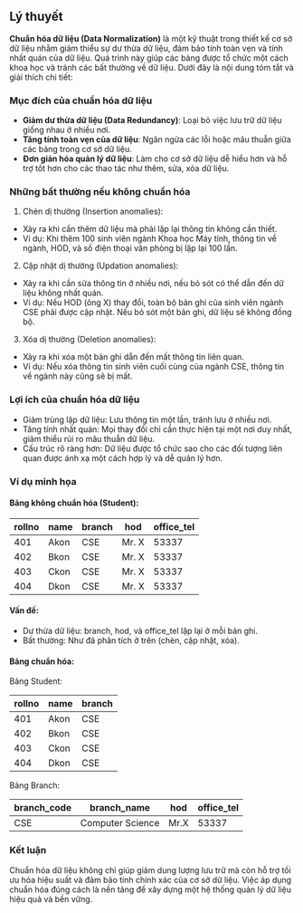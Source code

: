 ## Lý thuyết
**Chuẩn hóa dữ liệu (Data Normalization)** là một kỹ thuật trong thiết kế cơ sở dữ liệu nhằm giảm thiểu sự dư thừa dữ liệu, đảm bảo tính toàn vẹn và tính nhất quán của dữ liệu. Quá trình này giúp các bảng được tổ chức một cách khoa học và tránh các bất thường về dữ liệu. Dưới đây là nội dung tóm tắt và giải thích chi tiết:

### Mục đích của chuẩn hóa dữ liệu
- **Giảm dư thừa dữ liệu (Data Redundancy)**: Loại bỏ việc lưu trữ dữ liệu giống nhau ở nhiều nơi.
- **Tăng tính toàn vẹn của dữ liệu**: Ngăn ngừa các lỗi hoặc mâu thuẫn giữa các bảng trong cơ sở dữ liệu.
- **Đơn giản hóa quản lý dữ liệu**: Làm cho cơ sở dữ liệu dễ hiểu hơn và hỗ trợ tốt hơn cho các thao tác như thêm, sửa, xóa dữ liệu.

### Những bất thường nếu không chuẩn hóa
1. Chèn dị thường (Insertion anomalies):
- Xảy ra khi cần thêm dữ liệu mà phải lặp lại thông tin không cần thiết.
- Ví dụ: Khi thêm 100 sinh viên ngành Khoa học Máy tính, thông tin về ngành, HOD, và số điện thoại văn phòng bị lặp lại 100 lần.
2. Cập nhật dị thường (Updation anomalies):
- Xảy ra khi cần sửa thông tin ở nhiều nơi, nếu bỏ sót có thể dẫn đến dữ liệu không nhất quán.
- Ví dụ: Nếu HOD (ông X) thay đổi, toàn bộ bản ghi của sinh viên ngành CSE phải được cập nhật. Nếu bỏ sót một bản ghi, dữ liệu sẽ không đồng bộ.
3. Xóa dị thường (Deletion anomalies):
- Xảy ra khi xóa một bản ghi dẫn đến mất thông tin liên quan.
- Ví dụ: Nếu xóa thông tin sinh viên cuối cùng của ngành CSE, thông tin về ngành này cũng sẽ bị mất.

### Lợi ích của chuẩn hóa dữ liệu
- Giảm trùng lặp dữ liệu: Lưu thông tin một lần, tránh lưu ở nhiều nơi.
- Tăng tính nhất quán: Mọi thay đổi chỉ cần thực hiện tại một nơi duy nhất, giảm thiểu rủi ro mâu thuẫn dữ liệu.
- Cấu trúc rõ ràng hơn: Dữ liệu được tổ chức sao cho các đối tượng liên quan được ánh xạ một cách hợp lý và dễ quản lý hơn.

### Ví dụ minh họa
#### Bảng không chuẩn hóa (Student):

| rollno | name	| branch | hod | office_tel |
|--------|------|--------|-----|------------|
| 401	| Akon | CSE | Mr. X | 53337 | 
| 402	| Bkon | CSE | Mr. X | 53337 | 
| 403	| Ckon | CSE | Mr. X | 53337 | 
| 404	| Dkon | CSE | Mr. X | 53337 | 

#### Vấn đề:
- Dư thừa dữ liệu: branch, hod, và office_tel lặp lại ở mỗi bản ghi.
- Bất thường: Như đã phân tích ở trên (chèn, cập nhật, xóa).
#### Bảng chuẩn hóa:

Bảng Student:

| rollno | name	| branch |
|--------|------|--------|
| 401	| Akon | CSE |
| 402	| Bkon | CSE |
| 403	| Ckon | CSE |
| 404	| Dkon | CSE |

Bảng Branch:

| branch_code	| branch_name	| hod	| office_tel |
|-------------|-------------|-----|------------|
| CSE	| Computer Science | Mr.X	| 53337 | 

### Kết luận
Chuẩn hóa dữ liệu không chỉ giúp giảm dung lượng lưu trữ mà còn hỗ trợ tối ưu hóa hiệu suất và đảm bảo tính chính xác của cơ sở dữ liệu. Việc áp dụng chuẩn hóa đúng cách là nền tảng để xây dựng một hệ thống quản lý dữ liệu hiệu quả và bền vững.






